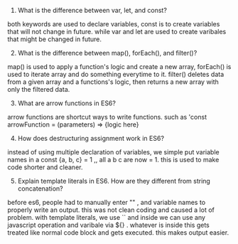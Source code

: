 1. What is the difference between var, let, and const?

both keywords are used to declare variables, const is to create variables that will not change in future. while var and let are used to create varibales that might be changed in future.

2. What is the difference between map(), forEach(), and filter()?

map() is used to apply a function's logic and create a new array, forEach() is used to iterate array and do something everytime to it.
filter() deletes data from a given array and a functions's logic, then returns a new array with only the filtered data.

3. What are arrow functions in ES6?

arrow functions are shortcut ways to write functions.
such as 'const arrowFunction = (parameters) => {logic here}

4. How does destructuring assignment work in ES6?

instead of using multiple declaration of variables, we simple put variable names in a const {a, b, c} = 1 ,, all a b c are now = 1. this is used to make code shorter and cleaner.

5. Explain template literals in ES6. How are they different from string concatenation?

before es6, people had to manually enter "" , and variable names to properly write an output. this was not clean coding and caused a lot of problem.
with template literals, we use `` and inside we can use any javascript operation and varibale via ${} . whatever is inside this gets treated like normal code block and gets executed. this makes output easier.

